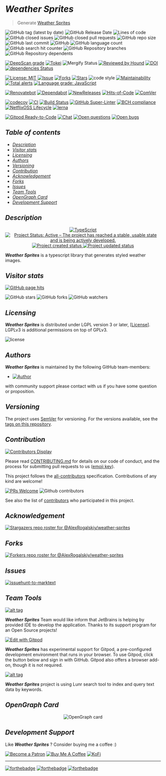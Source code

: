 # *Weather Sprites*

> Generate [Weather Sprites](https://en.wikipedia.org/wiki/Sprite)

![GitHub tag (latest by date)](https://img.shields.io/github/v/tag/AlexRogalskiy/weather-sprites)
![GitHub Release Date](https://img.shields.io/github/release-date/AlexRogalskiy/weather-sprites)
![Lines of code](https://tokei.rs/b1/github/AlexRogalskiy/weather-sprites?category=lines)
![GitHub closed issues](https://img.shields.io/github/issues-closed/AlexRogalskiy/weather-sprites)
![GitHub closed pull requests](https://img.shields.io/github/issues-pr-closed/AlexRogalskiy/weather-sprites)
![GitHub repo size](https://img.shields.io/github/repo-size/AlexRogalskiy/weather-sprites)
![GitHub last commit](https://img.shields.io/github/last-commit/AlexRogalskiy/weather-sprites)
![GitHub](https://img.shields.io/github/license/AlexRogalskiy/weather-sprites)
![GitHub language count](https://img.shields.io/github/languages/count/AlexRogalskiy/weather-sprites)
![GitHub search hit counter](https://img.shields.io/github/search/AlexRogalskiy/weather-sprites/goto)
![GitHub Repository branches](https://badgen.net/github/branches/AlexRogalskiy/weather-sprites)
![GitHub Repository dependents](https://badgen.net/github/dependents-repo/AlexRogalskiy/weather-sprites)

[![DeepScan grade](https://deepscan.io/api/teams/11946/projects/16317/branches/347287/badge/grade.svg)](https://deepscan.io/dashboard#view=project\&tid=11946\&pid=16317\&bid=347287)
[![Tokei](https://tokei.rs/b1/github/AlexRogalskiy/weather-sprites?category=lines)](https://github.com/XAMPPRocky/tokei)
![Mergify Status](https://img.shields.io/endpoint.svg?url=https://gh.mergify.io/badges/AlexRogalskiy/weather-sprites)
[![Reviewed by Hound](https://img.shields.io/badge/Reviewed_by-Hound-8E64B0.svg)](https://houndci.com)
[![DOI](https://zenodo.org/badge/334777292.svg)](https://zenodo.org/badge/latestdoi/334777292)
[![dependencies Status](https://status.david-dm.org/gh/AlexRogalskiy/weather-sprites.svg)](https://david-dm.org/AlexRogalskiy/weather-sprites)

[![License: MIT](https://img.shields.io/badge/License-MIT-yellow.svg)](https://raw.githubusercontent.com/alexrogalskiy/weather-sprites/master/LICENSE?token=AH44ZFH7IF2KSEDK7LSIW3C7YOFYC)
[![Issue](https://img.shields.io/github/issues/alexrogalskiy/weather-sprites)](https://img.shields.io/github/issues/alexrogalskiy/weather-sprites)
[![Forks](https://img.shields.io/github/forks/alexrogalskiy/weather-sprites)](https://img.shields.io/github/forks/alexrogalskiy/weather-sprites)
[![Stars](https://img.shields.io/github/stars/alexrogalskiy/weather-sprites)](https://img.shields.io/github/stars/alexrogalskiy/weather-sprites)
![code style](https://img.shields.io/badge/code_style-prettier-ff69b4.svg?style=flat-square)
[![Maintainability](https://api.codeclimate.com/v1/badges/ed7702f8cf28917829fa/maintainability)](https://codeclimate.com/github/AlexRogalskiy/weather-sprites/maintainability)
[![Total alerts](https://img.shields.io/lgtm/alerts/g/AlexRogalskiy/weather-sprites.svg?logo=lgtm\&logoWidth=18)](https://lgtm.com/projects/g/AlexRogalskiy/weather-sprites/alerts/)
[![Language grade: JavaScript](https://img.shields.io/lgtm/grade/javascript/g/AlexRogalskiy/weather-sprites.svg?logo=lgtm\&logoWidth=18)](https://lgtm.com/projects/g/AlexRogalskiy/weather-sprites/context:javascript)

[![Renovatebot](https://badgen.net/badge/renovate/enabled/green?cache=300)](https://renovatebot.com/)
[![Dependabot](https://img.shields.io/badge/dependabot-enabled-1f8ceb.svg?style=flat-square)](https://dependabot.com/)
[![NewReleases](https://newreleases.io/badge.svg)](https://newreleases.io/github/AlexRogalskiy/weather-sprites)
[![Hits-of-Code](https://hitsofcode.com/github/AlexRogalskiy/weather-sprites)](https://hitsofcode.com/github/AlexRogalskiy/weather-sprites/view)
[![ComVer](https://img.shields.io/badge/ComVer-compliant-brightgreen.svg)][tags]

[![codecov](https://codecov.io/gh/AlexRogalskiy/weather-sprites/branch/master/graph/badge.svg?token=F69zGy8tiW)](https://codecov.io/gh/AlexRogalskiy/weather-sprites)
[![CI](https://github.com/AlexRogalskiy/weather-sprites/workflows/CI/badge.svg)](https://github.com/AlexRogalskiy/weather-sprites/actions/workflows/build.yml)
[![Build Status](https://api.cirrus-ci.com/github/AlexRogalskiy/weather-sprites.svg)](https://cirrus-ci.com/github/AlexRogalskiy/weather-sprites)
[![GitHub Super-Linter](https://github.com/AlexRogalskiy/weather-sprites/workflows/Lint%20Code%20Base/badge.svg)](https://github.com/marketplace/actions/super-linter)
[![BCH compliance](https://bettercodehub.com/edge/badge/AlexRogalskiy/weather-sprites?branch=master)](https://bettercodehub.com/)
[![NetflixOSS Lifecycle](https://img.shields.io/osslifecycle/AlexRogalskiy/weather-sprites.svg)]()
[![lerna](https://img.shields.io/badge/maintained%20with-lerna-cc00ff.svg)](https://lerna.js.org/)

[![Gitpod Ready-to-Code](https://img.shields.io/badge/Gitpod-Ready--to--Code-blue?logo=gitpod)](https://gitpod.io/#https://github.com/AlexRogalskiy/weather-sprites)
[![Chat](https://img.shields.io/badge/chat-discussions-success.svg)](https://github.com/AlexRogalskiy/weather-sprites/discussions)
[![Open questions](https://img.shields.io/badge/Open-questions-blue.svg?style=flat-curved)](https://github.com/AlexRogalskiy/weather-sprites/labels/question)
[![Open bugs](https://img.shields.io/badge/Open-bugs-red.svg?style=flat-curved)](https://github.com/AlexRogalskiy/weather-sprites/labels/bug)

## *Table of contents*

- [*Description*](#description)
- [*Visitor stats*](#visitor-stats)
- [*Licensing*](#licensing)
- [*Authors*](#authors)
- [*Versioning*](#versioning)
- [*Contribution*](#contribution)
- [*Acknowledgement*](#acknowledgement)
- [*Forks*](#forks)
- [*Issues*](#issues)
- [*Team Tools*](#team-tools)
- [*OpenGraph Card*](#opengraph-card)
- [*Development Support*](#development-support)

## *Description*

<p align="center" style="text-align:center;">
    <a href="https://www.typescriptlang.org/">
        <img src="https://img.shields.io/badge/typescript%20-%23007ACC.svg?&logo=typescript&logoColor=white" alt="TypeScript" />
    </a>
    <a href="https://www.repostatus.org/#active">
        <img src="https://img.shields.io/badge/Project%20Status-Active-brightgreen" alt="Project Status: Active – The project has reached a stable, usable state and is being actively developed." />
    </a>
    <a href="https://badges.pufler.dev">
        <img src="https://badges.pufler.dev/created/AlexRogalskiy/weather-sprites" alt="Project created status" />
    </a>
    <a href="https://badges.pufler.dev">
        <img src="https://badges.pufler.dev/updated/AlexRogalskiy/weather-sprites" alt="Project updated status" />
    </a>
</p>

***Weather Sprites*** is a typescript library that generates styled weather images.

## *Visitor stats*

[![GitHub page hits](https://hits.seeyoufarm.com/api/count/incr/badge.svg?url=https%3A%2F%2Fgithub.com%2FAlexRogalskiy%2Fweather-sprites\&count_bg=%2379C83D\&title_bg=%23555555\&icon=\&icon_color=%23E7E7E7\&title=hits\&edge_flat=true)](https://hits.seeyoufarm.com)

![GitHub stars](https://img.shields.io/github/stars/AlexRogalskiy/weather-sprites?style=social)
![GitHub forks](https://img.shields.io/github/forks/AlexRogalskiy/weather-sprites?style=social)
![GitHub watchers](https://img.shields.io/github/watchers/AlexRogalskiy/weather-sprites?style=social)

## *Licensing*

***Weather Sprites*** is distributed under LGPL version 3 or later, \[[License](https://github.com/AlexRogalskiy/weather-sprites/blob/master/LICENSE)].
LGPLv3 is additional permissions on top of GPLv3.

![license](https://user-images.githubusercontent.com/19885116/48661948-6cf97e80-ea7a-11e8-97e7-b45332a13e49.png)

## *Authors*

***Weather Sprites*** is maintained by the following GitHub team-members:

- [![Author](https://img.shields.io/badge/author-AlexRogalskiy-FB8F0A)](https://github.com/AlexRogalskiy)

with community support please contact with us if you have some question or proposition.

## *Versioning*

The project uses [SemVer](http://semver.org/) for versioning. For the versions available, see the [tags on this repository][tags].

## *Contribution*

[![Contributors Display](https://badges.pufler.dev/contributors/AlexRogalskiy/weather-sprites?size=50\&padding=5\&bots=true)](https://badges.pufler.dev)

Please read
[CONTRIBUTING.md](https://github.com/AlexRogalskiy/weather-sprites/blob/master/.github/CONTRIBUTING.md)
for details on our code of conduct, and the process for submitting pull requests to us ([emoji key](https://allcontributors.org/docs/en/emoji-key)).

This project follows the [all-contributors](https://github.com/all-contributors/all-contributors) specification. Contributions of any kind are welcome!

[![PRs Welcome](https://img.shields.io/badge/PRs-welcome-brightgreen.svg?style=flat-square)](http://makeapullrequest.com)
![Github contributors](https://img.shields.io/github/all-contributors/AlexRogalskiy/weather-sprites)

See also the list of [contributors][contributors] who participated in this project.

## *Acknowledgement*

[![Stargazers repo roster for @AlexRogalskiy/weather-sprites](https://reporoster.com/stars/AlexRogalskiy/weather-sprites)][stars]

## *Forks*

[![Forkers repo roster for @AlexRogalskiy/weather-sprites](https://reporoster.com/forks/AlexRogalskiy/weather-sprites)][forkers]

## *Issues*

[![issuehunt-to-marktext](https://issuehunt.io/static/embed/issuehunt-button-v1.svg)](https://issuehunt.io/r/AlexRogalskiy/weather-sprites)

## *Team Tools*

[![alt tag](http://pylonsproject.org/img/logo-jetbrains.png)](https://www.jetbrains.com/)

***Weather Sprites*** Team would like inform that JetBrains is helping by provided IDE to develop the application. Thanks to its support program for an Open Source projects!

[![Edit with Gitpod](https://gitpod.io/button/open-in-gitpod.svg)](https://gitpod.io/#https://github.com/AlexRogalskiy/weather-sprites)

***Weather Sprites*** has experimental support for Gitpod, a pre-configured development environment that runs in your browser. To use Gitpod, click the button below and sign in with GitHub. Gitpod also offers a browser add-on, though it is not required.

[![alt tag](https://seeklogo.com/images/L/lunr-js-logo-A67AC78ECF-seeklogo.com.png)](https://lunrjs.com/guides/getting_started.html)

***Weather Sprites*** project is using Lunr search tool to index and query text data by keywords.

## *OpenGraph Card*

<p align="center" style="text-align:center;">
    <img alt="OpenGraph card" src="https://raw.githubusercontent.com/AlexRogalskiy/weather-sprites/master/images/opengraph-card.png"/>
</p>

## *Development Support*

Like ***Weather Sprites*** ? Consider buying me a coffee :)

[![Become a Patron](https://img.shields.io/badge/Become_Patron-Support_me_on_Patreon-blue.svg?style=flat-square\&logo=patreon\&color=e64413)](https://www.patreon.com/alexrogalskiy)
[![Buy Me A Coffee](https://img.shields.io/badge/Donate-Buy%20me%20a%20coffee-yellow.svg?logo=buy%20me%20a%20coffee)](https://www.buymeacoffee.com/AlexRogalskiy)
[![KoFi](https://img.shields.io/badge/Donate-Buy%20me%20a%20coffee-yellow.svg?logo=ko-fi)](https://ko-fi.com/alexrogalskiy)

***

[![forthebadge](https://img.shields.io/badge/made%20with-%20typescript-C1282D.svg?logo=typescript\&style=for-the-badge)](https://www.typescriptlang.org/)
[![forthebadge](https://img.shields.io/badge/powered%20by-%20vercel-7116FB.svg?logo=vercel\&style=for-the-badge)](https://vercel.com/)
[![forthebadge](https://img.shields.io/badge/build%20with-%20%E2%9D%A4-B6FF9B.svg?logo=heart\&style=for-the-badge)](https://forthebadge.com/)

[repo]: https://github.com/AlexRogalskiy/weather-sprites

[tags]: https://github.com/AlexRogalskiy/weather-sprites/tags

[issues]: https://github.com/AlexRogalskiy/weather-sprites/issues

[pulls]: https://github.com/AlexRogalskiy/weather-sprites/pulls

[wiki]: https://github.com/AlexRogalskiy/weather-sprites/wiki

[stars]: https://github.com/AlexRogalskiy/weather-sprites/stargazers

[forkers]: https://github.com/AlexRogalskiy/weather-sprites/network/members

[contributors]: https://github.com/AlexRogalskiy/weather-sprites/graphs/contributors
